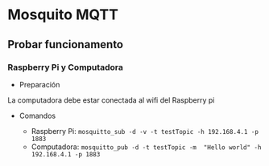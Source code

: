 # Mosquito MQTT

## Probar funcionamento 

### Raspberry Pi y Computadora

- Preparación
  
La computadora debe estar conectada al wifi del Raspberry pi

- Comandos

  - Raspberry Pi: `mosquitto_sub -d -v -t testTopic -h 192.168.4.1 -p 1883`
  - Computadora: `mosquitto_pub -d -t testTopic -m  "Hello world" -h 192.168.4.1 -p 1883`
